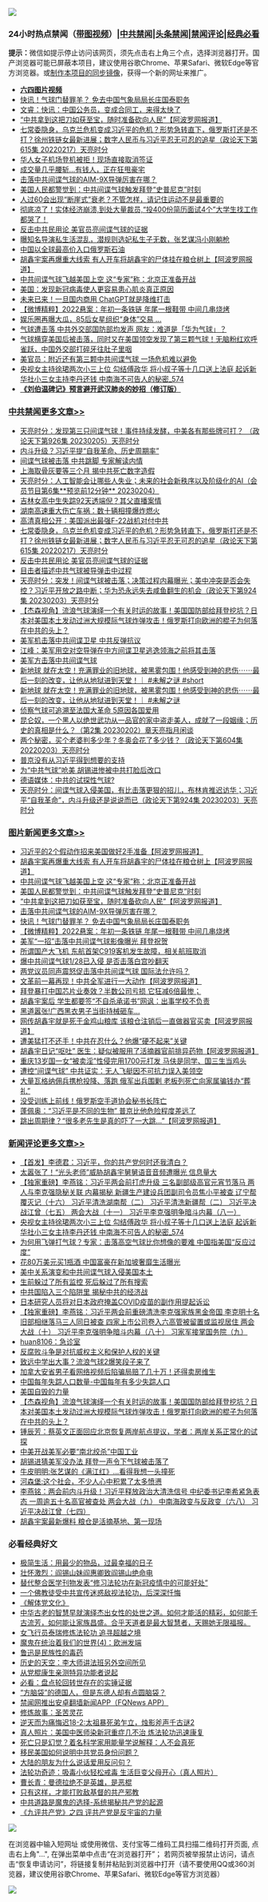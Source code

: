 ![](https://raw.githubusercontent.com/jsvpn/jsproxy/dev/64photo/fqnews-qr.jpg)

<div id="tt">
<h3>24小时热点禁闻（<a href="https://aaa.v2dns.tk/?QAjUl=BgRp5UNKRn&T5Vk=fPVH&Q59Ab=WxGE" target="_blank">带图视频</a>）|<a href="#%E4%B8%AD%E5%85%B1%E7%A6%81%E9%97%BB%E6%9B%B4%E5%A4%9A%E6%96%87%E7%AB%A0">中共禁闻</a>|<a href="#%E5%9B%BE%E7%89%87%E6%96%B0%E9%97%BB%E6%9B%B4%E5%A4%9A%E6%96%87%E7%AB%A0">头条禁闻</a>|<a href="#%E6%96%B0%E9%97%BB%E8%AF%84%E8%AE%BA%E6%9B%B4%E5%A4%9A%E6%96%87%E7%AB%A0">禁闻评论|<a href="#%E5%BF%85%E7%9C%8B%E7%BB%8F%E5%85%B8%E5%A5%BD%E6%96%87">经典必看</a></h3>
<div><b>提示：</b>微信如提示停止访问该网页，须先点击右上角三个点，选择浏览器打开。国产浏览器可能已屏蔽本项目，建议使用谷歌Chrome、苹果Safari、微软Edge等官方浏览器。或<a href="%E5%88%B6%E4%BD%9Cgit%E7%A6%81%E9%97%BB%E9%95%9C%E5%83%8F.md">制作本项目的同步镜像</a>，获得一个新的网址来推广。</div>
<ul>
<li><b><a href="http://d2.v2rss.gq/64.mp4" target="_blank">六四图片视频</a></b></li>
<li><a href="/topimagenews/20230205/1844779.md">快讯！气球门替罪羊？ 免去中国气象局局长庄国泰职务</a></li>
<li><a href="/sohnews/20230205/1844796.md">文睿：快讯：中国公务员，变成合同工，来得太快了</a></li>
<li><a href="/topimagenews/20230205/1844805.md">“中共拿到这把刀如获至宝，随时准备砍向人民”【阿波罗网报道】</a></li>
<li><a href="/cbnews/20230205/1844787.md">七常委隐身，乌克兰危机变成习近平的危机？形势急转直下，俄罗斯打还是不打？徐州铁链女最新进展；数字人民币与习近平忍无可忍的追星（政论天下第615集 20220217）天亮时分</a></li>
<li><a href="/cnnews/20230205/1844802.md">华人女子机场登机被拒！现场直接取消签证</a></li>
<li><a href="/lifebaike/20230205/1844850.md">成交量几乎腰斩…有钱人，正在狂甩豪宅</a></li>
<li><a href="/topimagenews/20230205/1844786.md">击落中共间谍气球的AIM-9X导弹厉害在哪？</a></li>
<li><a href="/topimagenews/20230205/1844812.md">美国人民都警觉到：中共间谍气球触发拜登“史普尼克”时刻</a></li>
<li><a href="/health/20230205/1844817.md">人过60会出现“断崖式”衰老？不管怎样，请记住运动不是最重要的</a></li>
<li><a href="/sohnews/20230205/1844883.md">彻底凉了！实体经济崩溃,到处大量裁员,“投400份简历面试4个”大学生找工作都哭了！</a></li>
<li><a href="/cbnews/20230205/1844806.md">反击中共民用论 美官员亮间谍气球的证据</a></li>
<li><a href="/yule/20230206/1844939.md">曝知名导演私生活混乱，潜规则选妃私生子无数，张艺谋冯小刚躺枪</a></li>
<li><a href="/headline/20230205/1844820.md">中国以全球最高价入口俄罗斯石油</a></li>
<li><a href="/topimagenews/20230206/1844946.md">胡鑫宇案再爆重大线索 有人开车将胡鑫宇的尸体挂在粮仓树上【阿波罗网报道】</a></li>
<li><a href="/topimagenews/20230206/1844916.md">中共间谍气球飞越美国上空 这“专家”称：北京正准备开战</a></li>
<li><a href="/baitai/20230205/1844822.md">美国：发现新冠病毒使人更容易患心肌炎真正原因</a></li>
<li><a href="/lifebaike/20230205/1844845.md">未来已来！一旦国内商用 ChatGPT就是降维打击</a></li>
<li><a href="/topimagenews/20230205/1844767.md">【微博精粹】2022悬案：年初一条铁链 年尾一根鞋带 中间几串烧烤</a></li>
<li><a href="/yule/20230205/1844755.md">娱乐圈再曝大瓜，85后女星组织“身体”交易 …</a></li>
<li><a href="/baitai/20230206/1844922.md">气球遭击落 中共外交部国防部均发声 网友：难道是「华为气球」？</a></li>
<li><a href="/sohnews/20230205/1844739.md">气球横穿美国后被击落，同时又在美国领空发现了第三颗气球！无脑粉红欢呼雀跃，中国外交部打碎牙往肚子里咽</a></li>
<li><a href="/baitai/20230205/1844897.md">美官员：附近还有第三颗中共间谍气球 一场危机难以避免</a></li>
<li><a href="/comments/20230206/1844907.md">央视女主持徐珺两次小三上位 勾结傅政华 将小叔子等十几口送上法庭 起诉新华社小三女主持李丹还钱 中南海不可告人的秘密_574</a></li>
<li><b><a href="/comments/20200207/1272816.md" target="_blank">《刘伯温碑记》预言避开武汉肺炎的妙招（修订版）</a></b></li>
</ul>
</div>

<div class="catlist">
<h3><a href="/cbnews/" target="_blank">中共禁闻</a><span><a href="/cbnews/" target="_blank" rel="nofollow">更多文章>></a></span></h3>
<ul>
<li><a href="/cbnews/20230206/1844992.md" target="_blank">天亮时分：发现第三只间谍气球！事件持续发酵，中美各有那些牌可打？ （政论天下第926集 20230205）天亮时分</a></li>
<li><a href="/cbnews/20230206/1844980.md" target="_blank">内斗升级？习近平提“自我革命、历史周期率”</a></li>
<li><a href="/cbnews/20230206/1844968.md" target="_blank">间谍气球被击落 中共跳脚 专家解读内情</a></li>
<li><a href="/cbnews/20230206/1844912.md" target="_blank">上海取骨灰要等三个月 揭中共死亡数字造假</a></li>
<li><a href="/cbnews/20230205/1844877.md" target="_blank">天亮时分：人工智能会让哪些人失业；未来的社会新秩序以及阶级化的AI（会员节目第6集**预览前12分钟** 20230204）</a></li>
<li><a href="/cbnews/20230205/1844854.md" target="_blank">吉林女高中生失踪92天透端倪？其父直播案情</a></li>
<li><a href="/cbnews/20230205/1844853.md" target="_blank">湖南高速重大伤亡车祸：数十辆相撞爆炸燃火</a></li>
<li><a href="/cbnews/20230205/1844849.md" target="_blank">高清真相公开：美国派出最强F-22战机对付中共</a></li>
<li><a href="/cbnews/20230205/1844787.md" target="_blank">七常委隐身，乌克兰危机变成习近平的危机？形势急转直下，俄罗斯打还是不打？徐州铁链女最新进展；数字人民币与习近平忍无可忍的追星（政论天下第615集 20220217）天亮时分</a></li>
<li><a href="/cbnews/20230205/1844806.md" target="_blank">反击中共民用论 美官员亮间谍气球的证据</a></li>
<li><a href="/cbnews/20230205/1844758.md" target="_blank">目击者描述中共气球被导弹击中过程</a></li>
<li><a href="/cbnews/20230205/1844734.md" target="_blank">天亮时分：突发！间谍气球被击落；决策过程内幕曝光；美中冲突是否会失控？习近平开放之路中断；华为恐永远失去咸鱼翻生的机会（政论天下第924集 20230203）天亮时分</a></li>
<li><a href="/comments/20230205/1844725.md" target="_blank">【杰森视角】流浪气球演绎一个有关时运的故事！美国国防部给拜登挖坑？日本对美国本土发动过洲大规模际气球炸弹攻击！俄罗斯打向欧洲的棍子为何落在中共的头上？</a></li>
<li><a href="/cbnews/20230205/1844710.md" target="_blank">美军机击落中共间谍卫星 中共反弹抗议</a></li>
<li><a href="/cbnews/20230205/1844655.md" target="_blank">江峰：美军用空对空导弹在中方间谍卫星逃逸领海之前将其击落</a></li>
<li><a href="/cbnews/20230205/1844612.md" target="_blank">美军方击落中共间谍气球</a></li>
<li><a href="/comments/20230204/1844538.md" target="_blank">新地球 就在太空！充满罪业的旧地球，被黑雾包围！他感受到神的悲伤⋯⋯最后一刻的改变，让他从地狱进到天堂！｜ #未解之谜 #short</a></li>
<li><a href="/comments/20230204/1844530.md" target="_blank">新地球 就在太空！充满罪业的旧地球，被黑雾包围！他感受到神的悲伤⋯⋯最后一刻的改变，让他从地狱进到天堂！｜ #未解之谜</a></li>
<li><a href="/cbnews/20230204/1844501.md" target="_blank">侦察气球可追溯至法国大革命 5原因各国爱用</a></li>
<li><a href="/cbnews/20230204/1844433.md" target="_blank">昆仑奴，一个黑人以绝世武功从一品官的家中盗走美人，成就了一段姻缘；历史的真相是什么？（第2集 20230202）章天亮指月闲谈</a></li>
<li><a href="/cbnews/20230204/1844444.md" target="_blank">两个秘密，买个老婆判多少年？冬奥会花了多少钱？（政论天下第604集 20220203）天亮时分</a></li>
<li><a href="/cbnews/20230204/1844438.md" target="_blank">普京没有从习近平得到想要的支持</a></li>
<li><a href="/cbnews/20230204/1844437.md" target="_blank">为“中共气球”呛美 胡锡进惨被中共打脸后改口</a></li>
<li><a href="/cbnews/20230204/1844417.md" target="_blank">德语媒体：中共的试探性气球?</a></li>
<li><a href="/cbnews/20230204/1844394.md" target="_blank">天亮时分：间谍气球入侵美国，有比击落更狠的招儿，布林肯推迟访华；习近平“自我革命”，内斗升级还是说说而已（政论天下第924集 20230203）天亮时分</a></li>

</ul>
</div>
<div class="catlist">
<h3><a href="/topimagenews/" target="_blank">图片新闻</a><span><a href="/topimagenews/" target="_blank" rel="nofollow">更多文章>></a></span></h3>
<ul>
<li><a href="/topimagenews/20230206/1844972.md" target="_blank">习近平的2个假动作招来美国做好2手准备【阿波罗网报道】</a></li>
<li><a href="/topimagenews/20230206/1844946.md" target="_blank">胡鑫宇案再爆重大线索 有人开车将胡鑫宇的尸体挂在粮仓树上【阿波罗网报道】</a></li>
<li><a href="/topimagenews/20230206/1844916.md" target="_blank">中共间谍气球飞越美国上空 这“专家”称：北京正准备开战</a></li>
<li><a href="/topimagenews/20230205/1844812.md" target="_blank">美国人民都警觉到：中共间谍气球触发拜登“史普尼克”时刻</a></li>
<li><a href="/topimagenews/20230205/1844805.md" target="_blank">“中共拿到这把刀如获至宝，随时准备砍向人民”【阿波罗网报道】</a></li>
<li><a href="/topimagenews/20230205/1844786.md" target="_blank">击落中共间谍气球的AIM-9X导弹厉害在哪？</a></li>
<li><a href="/topimagenews/20230205/1844779.md" target="_blank">快讯！气球门替罪羊？ 免去中国气象局局长庄国泰职务</a></li>
<li><a href="/topimagenews/20230205/1844767.md" target="_blank">【微博精粹】2022悬案：年初一条铁链 年尾一根鞋带 中间几串烧烤</a></li>
<li><a href="/topimagenews/20230205/1844656.md" target="_blank">美军“一招”击落中共间谍气球影像曝光 拜登祝贺</a></li>
<li><a href="/topimagenews/20230205/1844597.md" target="_blank">所谓国产大飞机 东航首架C919客机发生故障，相关航班取消</a></li>
<li><a href="/topimagenews/20230205/1844594.md" target="_blank">爆中共间谍气球1/28已入侵 是否击落白宫吵翻天</a></li>
<li><a href="/topimagenews/20230205/1844593.md" target="_blank">两党议员同声震怒促击落中共间谍气球 国际法允许吗？</a></li>
<li><a href="/topimagenews/20230204/1844576.md" target="_blank">文革前一幕再现！中共全军进行一大动作【阿波罗网报道】</a></li>
<li><a href="/topimagenews/20230204/1844535.md" target="_blank">拜登暴打中国芯片业奏效？半数公司亏损 它狂减6倍最惨；</a></li>
<li><a href="/topimagenews/20230204/1844488.md" target="_blank">胡鑫宇案后 学生都要签“不自杀承诺书”网讽：出事学校不负责</a></li>
<li><a href="/topimagenews/20230204/1844477.md" target="_blank">黑道嚣张!广西黑衣男子当街持械砸车…</a></li>
<li><a href="/topimagenews/20230204/1844468.md" target="_blank">网传胡鑫宇就是死于金鸡山粮库 该粮仓注销后一直做器官买卖【阿波罗网报道】</a></li>
<li><a href="/topimagenews/20230204/1844436.md" target="_blank">遭美猛打不还手！中共在忍什么？他爆“硬不起来”关键</a></li>
<li><a href="/topimagenews/20230204/1844245.md" target="_blank">胡鑫宇日记“呕吐” 医生：疑似被服用了活摘器官前排异药物【阿波罗网报道】</a></li>
<li><a href="/topimagenews/20230203/1844175.md" target="_blank">重庆13岁国一女“被卖淫”性侵完用1700元打发 马伕是同学、国三生当鸡头</a></li>
<li><a href="/topimagenews/20230203/1844174.md" target="_blank">遭控“间谍气球” 中共证实：无人飞艇因不可抗力误入美领空</a></li>
<li><a href="/topimagenews/20230203/1844087.md" target="_blank">大量瓦格纳佣兵携枪投降、落跑 俄军出兵围剿 老板列死亡向家属骗钱办“葬礼”</a></li>
<li><a href="/topimagenews/20230203/1844072.md" target="_blank">没受训练上前线！俄罗斯空手道协会秘书长阵亡</a></li>
<li><a href="/topimagenews/20230203/1844048.md" target="_blank">蓬佩奥：“习近平是不同的生物” 普京比他危险程度差远了</a></li>
<li><a href="/topimagenews/20230203/1844043.md" target="_blank">跳出周期律？“很多老先生是真的吓了一大跳&#8230;&#8221;【阿波罗网报道】</a></li>

</ul>
</div>
<div class="catlist">
<h3><a href="/comments/" target="_blank">新闻评论</a><span><a href="/comments/" target="_blank" rel="nofollow">更多文章>></a></span></h3>
<ul>
<li><a href="/comments/20230206/1844982.md" target="_blank">【首发】李德君：习近平，你的共产党何时还我清白？</a></li>
<li><a href="/comments/20230206/1844969.md" target="_blank">太嚣张了！“光头老师”威胁胡鑫宇舅舅语音音频遭曝光 信息量大</a></li>
<li><a href="/comments/20230206/1844918.md" target="_blank">【独家重磅】李燕铭：习近平两会前打虎升级 三名副部级高官元宵节落马 两人与李克强隐秘关联 内幕揭秘 新疆生产建设兵团副司令员焦小平被查 辽宁帮覆灭记（十六） 习近平清洗湖南帮（二） 习近平清洗新疆帮（二） 习近平决战江曾（七五） 两会大战（十一） 习近平李克强明争暗斗内幕（八一）</a></li>
<li><a href="/comments/20230206/1844907.md" target="_blank">央视女主持徐珺两次小三上位 勾结傅政华 将小叔子等十几口送上法庭 起诉新华社小三女主持李丹还钱 中南海不可告人的秘密_574</a></li>
<li><a href="/comments/20230205/1844874.md" target="_blank">为何用飞弹打气球？专家：击落高空气球比你想像的要难 中国指美国“反应过度“</a></li>
<li><a href="/comments/20230205/1844873.md" target="_blank">花80万美元买1瓶酒 中国富豪在新加坡奢靡生活曝光</a></li>
<li><a href="/comments/20230205/1844871.md" target="_blank">美中关系演变和中共间谍气球入侵美国本土</a></li>
<li><a href="/comments/20230205/1844770.md" target="_blank">生前躲过了所有监控 死后躲过了所有搜索</a></li>
<li><a href="/comments/20230205/1844769.md" target="_blank">中共国陷入三个陷阱里 揭秘中共的经济战</a></li>
<li><a href="/comments/20230205/1844768.md" target="_blank">日本研究人员将对日本政府掩盖COVID疫苗的副作用提起诉讼</a></li>
<li><a href="/comments/20230205/1844761.md" target="_blank">【独家重磅】李燕铭：习近平两会前重磅清洗李克强家族黑金帝国 李克明十名旧部相继落马三人同日被查 四家上市公司卷入六高管被留置或监视居住 两会大战（十） 习近平李克强明争暗斗内幕（八十） 习家军接掌国务院（九）</a></li>
<li><a href="/comments/20230205/1844753.md" target="_blank">huan8106：急诊室</a></li>
<li><a href="/comments/20230205/1844752.md" target="_blank">反腐败斗争是对抗威权主义和保护人权的关键</a></li>
<li><a href="/comments/20230205/1844751.md" target="_blank">致远中学出大事？流浪气球2爆笑段子来了</a></li>
<li><a href="/comments/20230205/1844738.md" target="_blank">加拿大安省男子看网络视频后陷骗局赔了几十万！还得卖房维生</a></li>
<li><a href="/comments/20230205/1844737.md" target="_blank">中国每年失踪人口数量-中国每年有多少失踪人口</a></li>
<li><a href="/comments/20230205/1844736.md" target="_blank">美国自毁的力量</a></li>
<li><a href="/comments/20230205/1844725.md" target="_blank">【杰森视角】流浪气球演绎一个有关时运的故事！美国国防部给拜登挖坑？日本对美国本土发动过洲大规模际气球炸弹攻击！俄罗斯打向欧洲的棍子为何落在中共的头上？</a></li>
<li><a href="/comments/20230205/1844719.md" target="_blank">锺辰芳：蔡英文正面回应北京恢复两岸航点提议，学者：两岸关系正常化的试探</a></li>
<li><a href="/comments/20230205/1844717.md" target="_blank">中美开战美军必要“南北绞杀”中国工业</a></li>
<li><a href="/comments/20230205/1844716.md" target="_blank">胡锡进猜美军没办法 拜登一声令下气球被击落了</a></li>
<li><a href="/comments/20230205/1844693.md" target="_blank">牛皮明明:张艺谋的《满江红》&#8230;看得我想一头撞死</a></li>
<li><a href="/comments/20230205/1844692.md" target="_blank">河森堡:这个社会，不少人心中积累了太多愤懑</a></li>
<li><a href="/comments/20230205/1844686.md" target="_blank">李燕铭：两会前内斗升级！习近平释放政治大清洗信号 中纪委书记李希紧急表态 一周逾五十名高官被查处 两会大战（九） 中南海政变与反政变（六八） 习近平决战江曾（七四）</a></li>
<li><a href="/comments/20230205/1844683.md" target="_blank">胡鑫宇案最新爆料 粮仓是活摘基地、第一现场</a></li>

</ul>
</div>

<div class="catlist">
<h3>必看经典好文</h3>
<ul>
<li><a href="/comments/20221023/1801109.md" target="_blank">极简生活：用最少的物品，过最幸福的日子</a></li>
<li><a href="/cbnews/20200727/1366904.md" target="_blank">壮怀激烈：阎锡山妹阎惠卿致阎锡山绝命电</a></li>
<li><a href="/comments/20210720/1518906.md" target="_blank">替代整合医学刊物发表“修习法轮功在新冠疫情中的可能好处”</a></li>
<li><a href="/bannedvideo/20210124/1473946.md" target="_blank">一个佛教徒受中共宣传迷惑敌视法轮功，后深深忏悔</a></li>
<li><a href="/bookwiki/20130610/138400.md" target="_blank">《解体党文化》</a></li>
<li><a href="/comments/20210420/1529876.md" target="_blank">中华古老的智慧早就演绎杰出女性的处世之道。如何才能活的精彩，如何能千古流芳，如何能让家族昌盛。合乎天道者是最大智慧者，天赐她无限福报。</a></li>
<li><a href="/topimagenews/20210720/1544658.md" target="_blank">女飞行员泰瑞修炼法轮功 追寻超越之境</a></li>
<li><a href="/topimagenews/20180522/946266.md" target="_blank">魔鬼在统治着我们的世界(4)：欧洲发端</a></li>
<li><a href="/lishi/20130311/666695.md" target="_blank">鲁迅是民族性的毒药</a></li>
<li><a href="/tculture/20121025/73064.md" target="_blank">历史的天空：李大师讲法班另外空间所见</a></li>
<li><a href="/comments/20210720/1516768.md" target="_blank">从党棍康生亲测特异功能者说起</a></li>
<li><a href="/comments/20211129/1658340.md" target="_blank">必看：盘点轮回转世存在的实锤证据</a></li>
<li><a href="/comments/20220129/1685716.md" target="_blank">“方脑袋”的德国人，但是东德人却有点圆脑袋？</a></li>
<li><a href="/comments/20200503/1322531.md" target="_blank">禁闻网推出安卓翻墙新闻APP（FQNews APP）</a></li>
<li><a href="/comments/20220522/1736049.md" target="_blank">修炼故事：圣苦灵花</a></li>
<li><a href="/tculture/20190304/1091070.md" target="_blank">逆天而为痛悔迟18-2:太祖暴死弟乍立，烛影斧声千古谜2</a></li>
<li><a href="/comments/20210215/1487728.md" target="_blank">真人照片：美国中医师染新冠重症几不治 炼法轮功迅速康复</a></li>
<li><a href="/comments/20200704/1355375.md" target="_blank">死亡只是幻觉？着名科学家用能量学说解释：人不会真死</a></li>
<li><a href="/comments/20220819/1773759.md" target="_blank">移民美国如何说明中共党员身份问题？</a></li>
<li><a href="/lifebaike/20200505/1323183.md" target="_blank">大陆的朋友为什么说话爱用反问句？</a></li>
<li><a href="/comments/20220506/1729215.md" target="_blank">法轮功奇迹：吸毒小伙轻松戒毒 生活巨变父母开心（真人照片）</a></li>
<li><a href="/comments/20220727/1763613.md" target="_blank">曹长青：曼德拉绝不是英雄，是恶棍</a></li>
<li><a href="/comments/20220127/1684835.md" target="_blank">只有这样，才能打败敌基督的共产邪教</a></li>
<li><a href="/comments/20181209/1044543.md" target="_blank">中共道路是魔鬼的选择-系统揭秘共产党的起源</a></li>
<li><a href="/bookonline/20131116/201053.md" target="_blank">《九评共产党》之四 评共产党是反宇宙的力量</a></li>

</ul>
</div>

![](https://raw.githubusercontent.com/jsvpn/jsproxy/dev/64photo/fqnews-qr.jpg)

在浏览器中输入短网址 或使用微信、支付宝等二维码工具扫描二维码打开页面, 点击右上角"...", 在弹出菜单中点击“在浏览器打开”； 若网页被举报禁止访问，请点击“恢复申请访问”，将链接复制并粘贴到浏览器中打开（请不要使用QQ或360浏览器，建议使用谷歌Chrome、苹果Safari、微软Edge等官方浏览器）

![](https://raw.githubusercontent.com/jsvpn/jsproxy/dev/64photo/wx.jpg)